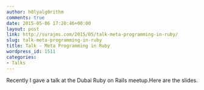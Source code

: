 ```yaml
---
author: h0lyalg0rithm
comments: true
date: 2015-05-06 17:20:46+00:00
layout: post
link: http://surajms.com/2015/05/talk-meta-programming-in-ruby/
slug: talk-meta-programming-in-ruby
title: Talk - Meta Programming in Ruby
wordpress_id: 1511
categories:
- Talks
---
```


Recently I gave a talk at the Dubai Ruby on Rails meetup.Here are the slides.


